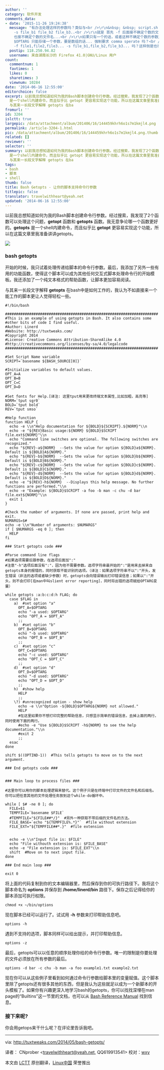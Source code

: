 ```yaml
---
author: ''
category: 软件开发
comments_data:
- date: '2015-11-26 19:24:38'
  message: "有办法处理这样的参数吗？类似与<br />\r\n&nbsp; &nbsp; script.sh -f file1 file2 file3...
    -s file_b1 file_b2 file_b3..<br />\r\n就是 首先 -f 后面接不确定个数的文件名，之后还处理另一个参数 -s, -s
    也接不确定个数的文件名...<br />\r\n如果只有一个的话，或者这种不确定个数的参数放在最后的话，一个 while 循环也就搞定了，<br />\r\n问题在于
    $OPTARG 只能存储一个参数，要是数组的话... 强制要求 comma sperate 吗？<br />\r\n&nbsp; &nbsp; script.sh
    -f file1,file2,file3... -s file_b1,file_b2,file_b3... 吗？这样倒是也行!"
  postip: 118.250.94.82
  username: 来自湖南长沙的 Firefox 41.0|GNU/Linux 用户
count:
  commentnum: 1
  favtimes: 1
  likes: 0
  sharetimes: 3
  viewnum: 10284
date: '2014-06-16 12:55:00'
editorchoice: false
excerpt: 以前我总想知道如何为我的Bash脚本创建命令行参数。经过搜索，我发现了2个函数可以处理这个问题，getopt 函数和 getopts 函数。我无意争论哪一个函数更好的。getopts
  是一个shell内建命令，而且似乎比 getopt 更容易实现这个功能，所以在这篇文章里我准备讲讲getopts。  bash getopts 开始的时候，我只试着处理传递给脚本的命令行参数。最后，我添加了另外一些有用的功能函数，使得这个脚本可以成为其他任何交互式脚本处理命令行的开始模板。我还添加了一个纯文本格式的帮助函数，让脚本更加容易阅读。
  与其来一长段文字解释 getopts 在ba
fromurl: ''
id: 3204
islctt: true
largepic: /data/attachment/album/201406/16/144459khrh6o1s7m1kmjl4.png
permalink: /article-3204-1.html
pic: /data/attachment/album/201406/16/144459khrh6o1s7m1kmjl4.png.thumb.jpg
related: []
reviewer: ''
selector: ''
summary: 以前我总想知道如何为我的Bash脚本创建命令行参数。经过搜索，我发现了2个函数可以处理这个问题，getopt 函数和 getopts 函数。我无意争论哪一个函数更好的。getopts
  是一个shell内建命令，而且似乎比 getopt 更容易实现这个功能，所以在这篇文章里我准备讲讲getopts。  bash getopts 开始的时候，我只试着处理传递给脚本的命令行参数。最后，我添加了另外一些有用的功能函数，使得这个脚本可以成为其他任何交互式脚本处理命令行的开始模板。我还添加了一个纯文本格式的帮助函数，让脚本更加容易阅读。
  与其来一长段文字解释 getopts 在ba
tags:
- bash
- 脚本
- shell
thumb: false
title: Bash Getopts - 让你的脚本支持命令行参数
titlepic: false
translator: travelwithheart@yeah.net
updated: '2014-06-16 12:55:00'
---
```


以前我总想知道如何为我的Bash脚本创建命令行参数。经过搜索，我发现了2个函数可以处理这个问题，**getopt** 函数和 **getopts** 函数。我无意争论哪一个函数更好的。**getopts** 是一个shell内建命令，而且似乎比 **getopt** 更容易实现这个功能，所以在这篇文章里我准备讲讲getopts。


![](/data/attachment/album/201406/16/144459khrh6o1s7m1kmjl4.png)


### bash getopts


开始的时候，我只试着处理传递给脚本的命令行参数。最后，我添加了另外一些有用的功能函数，使得这个脚本可以成为其他任何交互式脚本处理命令行的开始模板。我还添加了一个纯文本格式的帮助函数，让脚本更加容易阅读。


与其来一长段文字解释 **getopts** 在bash中是如何工作的，我认为不如直接来一个能工作的脚本更让人觉得轻松一些。



```
#!/bin/bash

######################################################################
#This is an example of using getopts in Bash. It also contains some
#other bits of code I find useful.
#Author: Linerd
#Website: http://tuxtweaks.com/
#Copyright 2014
#License: Creative Commons Attribution-ShareAlike 4.0
#http://creativecommons.org/licenses/by-sa/4.0/legalcode
######################################################################

#Set Script Name variable
SCRIPT=`basename ${BASH_SOURCE[0]}`

#Initialize variables to default values.
OPT_A=A
OPT_B=B
OPT_C=C
OPT_D=D

#Set fonts for Help.[译注: 这里tput用来更改终端文本属性,比如加粗，高亮等]
NORM=`tput sgr0`
BOLD=`tput bold`
REV=`tput smso`

#Help function
function HELP {
  echo -e \\n"Help documentation for ${BOLD}${SCRIPT}.${NORM}"\\n
  echo -e "${REV}Basic usage:${NORM} ${BOLD}$SCRIPT file.ext${NORM}"\\n
  echo "Command line switches are optional. The following switches are recognized."
  echo "${REV}-a${NORM}  --Sets the value for option ${BOLD}a${NORM}. Default is ${BOLD}A${NORM}."
  echo "${REV}-b${NORM}  --Sets the value for option ${BOLD}b${NORM}. Default is ${BOLD}B${NORM}."
  echo "${REV}-c${NORM}  --Sets the value for option ${BOLD}c${NORM}. Default is ${BOLD}C${NORM}."
  echo "${REV}-d${NORM}  --Sets the value for option ${BOLD}d${NORM}. Default is ${BOLD}D${NORM}."
  echo -e "${REV}-h${NORM}  --Displays this help message. No further functions are performed."\\n
  echo -e "Example: ${BOLD}$SCRIPT -a foo -b man -c chu -d bar file.ext${NORM}"\\n
  exit 1
}

#Check the number of arguments. If none are passed, print help and exit.
NUMARGS=$#
echo -e \\n"Number of arguments: $NUMARGS"
if [ $NUMARGS -eq 0 ]; then
  HELP
fi

### Start getopts code ###

#Parse command line flags
#如果选项需要后跟参数，在选项后面加":"
#注意"-h"选项后面没有":"，因为他不需要参数。选项字符串最开始的":"是用来去掉来自getopts本身的报错的，同时获取不能识别的选项。（译注：如果选项字符串不以":"开头，发生错误（非法的选项或者缺少参数）时，getopts会向错误输出打印错误信息；如果以":"开头，则不会打印[在man中叫slient error reporting]，同时将出错的选项赋给OPTARG变量）

while getopts :a:b:c:d:h FLAG; do
  case $FLAG in
    a)  #set option "a"
      OPT_A=$OPTARG
      echo "-a used: $OPTARG"
      echo "OPT_A = $OPT_A"
      ;;
    b)  #set option "b"
      OPT_B=$OPTARG
      echo "-b used: $OPTARG"
      echo "OPT_B = $OPT_B"
      ;;
    c)  #set option "c"
      OPT_C=$OPTARG
      echo "-c used: $OPTARG"
      echo "OPT_C = $OPT_C"
      ;;
    d)  #set option "d"
      OPT_D=$OPTARG
      echo "-d used: $OPTARG"
      echo "OPT_D = $OPT_D"
      ;;
    h)  #show help
      HELP
      ;;
    \?) #unrecognized option - show help
      echo -e \\n"Option -${BOLD}$OPTARG${NORM} not allowed."
      HELP
      #在这里如果你不想打印完整的帮助信息，只想显示简单的错误信息，去掉上面的两行，同时使用下面的两行。
      #echo -e "Use ${BOLD}$SCRIPT -h${NORM} to see the help documentation."\\n
      #exit 2
      ;;
  esac
done

shift $((OPTIND-1))  #This tells getopts to move on to the next argument.

### End getopts code ###


### Main loop to process files ###

#这里你可以用你的脚本处理逻辑来替代。这个例子只是在终端中打印文件的文件名和后缀名。你可以把任意其他的文件处理任务放到这个while-do循环中。   

while [ $# -ne 0 ]; do
  FILE=$1
  TEMPFILE=`basename $FILE`
  #TEMPFILE="${FILE##*/}"  #另外一种获取不带后缀的文件名的方法。
  FILE_BASE=`echo "${TEMPFILE%.*}"`  #file without extension
  FILE_EXT="${TEMPFILE##*.}"  #file extension


  echo -e \\n"Input file is: $FILE"
  echo "File withouth extension is: $FILE_BASE"
  echo -e "File extension is: $FILE_EXT"\\n
  shift  #Move on to next input file.
done

### End main loop ###

exit 0

```

将上面的代码复制到你的文本编辑器里，然后保存到你的可执行路径下。我将这个脚本命名为 **options** 并保存到 **/home/linerd/bin** 路径下。保存之后记得给你的脚本添加可执行权限。



```
chmod +x ~/bin/options

```

现在脚本已经可以运行了。试试用 **-h** 参数来打印帮助信息吧。



```
options -h

```

遇到不支持的选项，脚本同样可以给出提示，并打印帮助信息。



```
options -z

```

最后，getopts可以以任意的顺序处理你给的命令行参数。唯一的限制是你要处理的文件必须放在所有参数的最后。



```
options -d bar -c chu -b man -a foo example1.txt example2.txt

```

现在你可以从这些例子里看到如何通过命令行参数给脚本里的变量赋值。这个脚本里除了getopts还有很多其他的东西，但是我认为这些就足以成为一个新脚本的开头模板了。如果你有兴趣更深入地学习bash的getopts，你可以找找深埋在man page的“Builtins”这一节里的文档，也可以从 [Bash Reference Manual](http://tuxtweaks.com/2014/05/bash-getopts/www.gnu.org/software/bash/manual/html_node/Bourne-Shell-Builtins.html) 找到信息。


### 接下来呢?


你会用getops来干什么呢？在评论里告诉我吧。




---


via: <http://tuxtweaks.com/2014/05/bash-getopts/>


译者： CNprober <[travelwithheart@yeah.net](mailto:travelwithheart@yeah.net), QQ619913541> 校对：[wxy](https://github.com/wxy)


本文由 [LCTT](https://github.com/LCTT/TranslateProject) 原创翻译，[Linux中国](http://linux.cn/) 荣誉推出